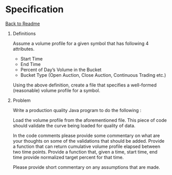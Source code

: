 # Specification

 [Back to Readme](../README.md)

 1. Definitions
 
    Assume a volume profile for a given symbol that has    following 4 attributes.
    
    - Start Time
    - End Time 
    - Percent of Day’s Volume in the Bucket
    - Bucket Type (Open Auction, Close Auction, Continuous     Trading etc.)
    
    Using the above definition, create a file that specifies a     well-formed (reasonable) volume
    profile for a symbol.
 
 2. Problem
 
    Write a production quality Java program to do the following :
 
    Load the volume profile from the aforementioned file. This     piece of code should validate the
    curve being loaded for quality of data.
    
    In the code comments please provide some commentary on
    what are your thoughts on some of the validations that     should be added. Provide a function that
    can return cumulative volume profile elapsed between two   time points. Provide a function that,
    given a time, start time, end time provide normalized  target percent for that time.
    
    Please provide short commentary on any assumptions that are made.
 